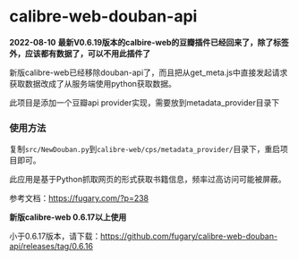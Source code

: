 # calibre-web-douban-api

**2022-08-10**
**最新V0.6.19版本的calbire-web的豆瓣插件已经回来了，除了标签外，应该都有数据了，可以不用此插件了**

新版calibre-web已经移除douban-api了，而且把从get_meta.js中直接发起请求获取数据改成了从服务端使用python获取数据。

此项目是添加一个豆瓣api provider实现，需要放到metadata_provider目录下

### 使用方法

复制`src/NewDouban.py`到`calibre-web/cps/metadata_provider/`目录下，重启项目即可。

此应用是基于Python抓取网页的形式获取书籍信息，频率过高访问可能被屏蔽。

参考文档：https://fugary.com/?p=238

**新版calibre-web 0.6.17以上使用**

小于0.6.17版本，请下载：https://github.com/fugary/calibre-web-douban-api/releases/tag/0.6.16



